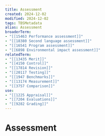 ```yaml
---
title: Assessment
created: 2024-12-02
modified: 2024-12-02
tags: TBSMetadata
alias: Assessment
broaderTerm:
- "[[15463 Performance assessment]]"
- "[[18380 Second language assessment]]"
- "[[16541 Program assessment]]"
- "[[6898 Environmental impact assessment]]"
relatedTerm:
- "[[13435 Merit]]"
- "[[4150 Control]]"
- "[[17814 Revision]]"
- "[[20117 Testing]]"
- "[[1947 Benchmarks]]"
- "[[13174 Measurement]]"
- "[[3757 Comparison]]"
use:
- "[[1225 Appraisal]]"
- "[[7204 Evaluations]]"
- "[[9282 Grading]]"
---
```

# Assessment
